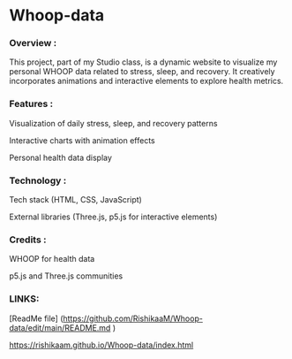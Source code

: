 # Whoop-data


### Overview :

This project, part of my Studio class, is a dynamic website to visualize my personal WHOOP data related to stress, sleep, and recovery. It creatively incorporates animations and interactive elements to explore health metrics.


### Features :

Visualization of daily stress, sleep, and recovery patterns

Interactive charts with animation effects

Personal health data display


### Technology :

Tech stack (HTML, CSS, JavaScript)

External libraries (Three.js, p5.js for interactive elements)


### Credits :

WHOOP for health data

p5.js and Three.js communities


### LINKS:

[ReadMe file] (https://github.com/RishikaaM/Whoop-data/edit/main/README.md )

https://rishikaam.github.io/Whoop-data/index.html
